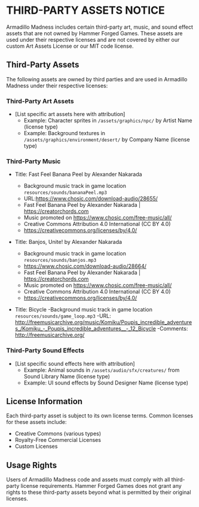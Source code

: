 # THIRD-PARTY ASSETS NOTICE

Armadillo Madness includes certain third-party art, music, and sound effect assets that are not owned by Hammer Forged Games. These assets are used under their respective licenses and are not covered by either our custom Art Assets License or our MIT code license.

## Third-Party Assets

The following assets are owned by third parties and are used in Armadillo Madness under their respective licenses:

### Third-Party Art Assets
- [List specific art assets here with attribution]
  - Example: Character sprites in `/assets/graphics/npc/` by Artist Name (license type)
  - Example: Background textures in `/assets/graphics/environment/desert/` by Company Name (license type)

### Third-Party Music

- Title: Fast Feel Banana Peel by Alexander Nakarada
    - Background music track in game location `resources/sounds/bananaPeel.mp3` 
    - URL:https://www.chosic.com/download-audio/28655/
    - Fast Feel Banana Peel by Alexander Nakarada | https://creatorchords.com
    - Music promoted on https://www.chosic.com/free-music/all/
    - Creative Commons Attribution 4.0 International (CC BY 4.0)
    - https://creativecommons.org/licenses/by/4.0/
 
 - Title: Banjos, Unite! by Alexander Nakarada
    - Background music track in game location `resources/sounds/banjos.mp3` 
    - https://www.chosic.com/download-audio/28664/
    - Fast Feel Banana Peel by Alexander Nakarada | https://creatorchords.com
    - Music promoted on https://www.chosic.com/free-music/all/
    - Creative Commons Attribution 4.0 International (CC BY 4.0)
    - https://creativecommons.org/licenses/by/4.0/

- Title: Bicycle
    -Background music track in game location `resources/sounds/game_loop.mp3`
    -URL: http://freemusicarchive.org/music/Komiku/Poupis_incredible_adventures_/Komiku_-_Poupis_incredible_adventures__-_12_Bicycle
    -Comments: http://freemusicarchive.org/

### Third-Party Sound Effects
- [List specific sound effects here with attribution]
  - Example: Animal sounds in `/assets/audio/sfx/creatures/` from Sound Library Name (license type)
  - Example: UI sound effects by Sound Designer Name (license type)

## License Information

Each third-party asset is subject to its own license terms. Common licenses for these assets include:

- Creative Commons (various types)
- Royalty-Free Commercial Licenses
- Custom Licenses

## Usage Rights

Users of Armadillo Madness code and assets must comply with all third-party license requirements. Hammer Forged Games does not grant any rights to these third-party assets beyond what is permitted by their original licenses.
